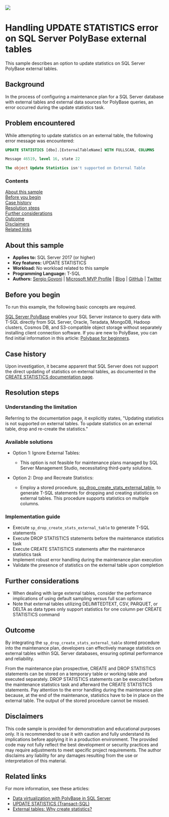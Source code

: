 <!-- Always leave the MS logo -->
![](https://github.com/microsoft/sql-server-samples/blob/master/media/solutions-microsoft-logo-small.png)

# Handling UPDATE STATISTICS error on SQL Server PolyBase external tables

This sample describes an option to update statistics on SQL Server PolyBase external tables.

## Background

In the process of configuring a maintenance plan for a SQL Server database with external tables and external data sources for PolyBase queries, an error occurred during the update statistics task.

## Problem encountered

While attempting to update statistics on an external table, the following error message was encountered:

```sql
UPDATE STATISTICS [dbo].[ExternalTableName] WITH FULLSCAN, COLUMNS

Message 46519, level 16, state 22

The object Update Statistics isn't supported on External Table
```

### Contents

[About this sample](#about-this-sample)<br/>
[Before you begin](#before-you-begin)<br/>
[Case history](#case-history)<br/>
[Resolution steps](#resolution-steps)<br/>
[Further considerations](#further-considerations)<br/>
[Outcome](#outcome)<br/>
[Disclaimers](#disclaimers)<br/>
[Related links](#related-links)<br/>

<a name=about-this-sample></a>

## About this sample

- **Applies to:** SQL Server 2017 (or higher)
- **Key features:** UPDATE STATISTICS
- **Workload:** No workload related to this sample
- **Programming Language:** T-SQL
- **Authors:** [Sergio Govoni](https://www.linkedin.com/in/sgovoni/) | [Microsoft MVP Profile](https://mvp.microsoft.com/mvp/profile/c7b770c0-3c9a-e411-93f2-9cb65495d3c4) | [Blog](https://segovoni.medium.com/) | [GitHub](https://github.com/segovoni) | [Twitter](https://twitter.com/segovoni)

<a name=before-you-begin></a>

## Before you begin

To run this example, the following basic concepts are required.

[SQL Server PolyBase](https://learn.microsoft.com/sql/relational-databases/polybase/polybase-guide?WT.mc_id=DP-MVP-4029181) enables your SQL Server instance to query data with T-SQL directly from SQL Server, Oracle, Teradata, MongoDB, Hadoop clusters, Cosmos DB, and S3-compatible object storage without separately installing client connection software. If you are new to PolyBase, you can find initial information in this article: [Polybase for beginners](https://techcommunity.microsoft.com/t5/sql-server-support-blog/polybase-for-beginners/ba-p/1075336).

<a name=case-history></a>

## Case history

Upon investigation, it became apparent that SQL Server does not support the direct updating of statistics on external tables, as documented in the [CREATE STATISTICS documentation page](https://learn.microsoft.com/sql/t-sql/statements/create-statistics-transact-sql?WT.mc_id=DP-MVP-4029181#limitations-and-restrictions).

<a name=resolution-steps></a>

## Resolution steps

### Understanding the limitation

Referring to the documentation page, it explicitly states, "Updating statistics is not supported on external tables. To update statistics on an external table, drop and re-create the statistics."

### Available solutions

* Option 1: Ignore External Tables:
  * This option is not feasible for maintenance plans managed by SQL Server Management Studio, necessitating third-party solutions.

* Option 2: Drop and Recreate Statistics:
  * Employ a stored procedure, [sp_drop_create_stats_external_table](https://github.com/microsoft/sql-server-samples/tree/master/samples/manage/polybase/external-table/source/sp-drop-create-stats-external-table.sql), to generate T-SQL statements for dropping and creating statistics on external tables. This procedure supports statistics on multiple columns.

### Implementation guide

- Execute `sp_drop_create_stats_external_table` to generate T-SQL statements
- Execute DROP STATISTICS statements before the maintenance statistics task
- Execute CREATE STATISTICS statements after the maintenance statistics task
- Implement robust error handling during the maintenance plan execution
- Validate the presence of statistics on the external table upon completion

<a name=further-considerations></a>

## Further considerations

- When dealing with large external tables, consider the performance implications of using default sampling versus full scan options
- Note that external tables utilizing DELIMITEDTEXT, CSV, PARQUET, or DELTA as data types only support statistics for one column per CREATE STATISTICS command

<a name=outcome></a>

## Outcome

By integrating the `sp_drop_create_stats_external_table` stored procedure into the maintenance plan, developers can effectively manage statistics on external tables within SQL Server databases, ensuring optimal performance and reliability.

From the maintenance plan prospective, CREATE and DROP STATISTICS statements can be stored on a temporary table or working table and executed separately. DROP STATISTICS statements can be executed before the maintenance statistics task and afterward the CREATE STATISTICS statements. Pay attention to the error handling during the maintenance plan because, at the end of the maintenance, statistics have to be in place on the external table. The output of the stored procedure cannot be missed.

<a name=disclaimers></a>

## Disclaimers

This code sample is provided for demonstration and educational purposes only. It is recommended to use it with caution and fully understand its implications before applying it in a production environment. The provided code may not fully reflect the best development or security practices and may require adjustments to meet specific project requirements. The author disclaims any liability for any damages resulting from the use or interpretation of this material.

<a name=related-links></a>

## Related links
<!-- Links to more articles. Remember to delete "en-us" from the link path. -->

For more information, see these articles:

- [Data virtualization with PolyBase in SQL Server](https://learn.microsoft.com/sql/relational-databases/polybase/polybase-guide?WT.mc_id=DP-MVP-4029181)
- [UPDATE STATISTICS (Transact-SQL)](https://learn.microsoft.com/sql/t-sql/statements/update-statistics-transact-sql?WT.mc_id=DP-MVP-4029181)
- [External tables: Why create statistics?](https://learn.microsoft.com/answers/questions/978155/external-tables-why-create-statistics?WT.mc_id=DP-MVP-4029181)
